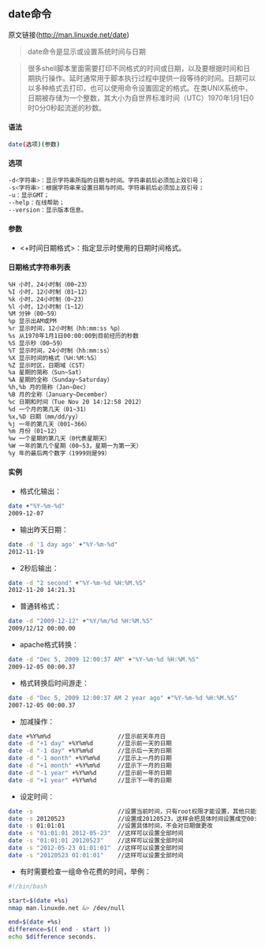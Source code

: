 ## date命令

原文链接(http://man.linuxde.net/date)

> date命令是显示或设置系统时间与日期

> 很多shell脚本里面需要打印不同格式的时间或日期，以及要根据时间和日期执行操作。延时通常用于脚本执行过程中提供一段等待的时间。日期可以以多种格式去打印，也可以使用命令设置固定的格式。在类UNIX系统中，日期被存储为一个整数，其大小为自世界标准时间（UTC）1970年1月1日0时0分0秒起流逝的秒数。


#### 语法
```bash
date(选项)(参数)
```

#### 选项
```bash
-d<字符串>：显示字符串所指的日期与时间。字符串前后必须加上双引号；
-s<字符串>：根据字符串来设置日期与时间。字符串前后必须加上双引号；
-u：显示GMT；
--help：在线帮助；
--version：显示版本信息。
```

#### 参数
- <+时间日期格式>：指定显示时使用的日期时间格式。

#### 日期格式字符串列表
```bash
%H 小时，24小时制（00~23）
%I 小时，12小时制（01~12）
%k 小时，24小时制（0~23）
%l 小时，12小时制（1~12）
%M 分钟（00~59）
%p 显示出AM或PM
%r 显示时间，12小时制（hh:mm:ss %p）
%s 从1970年1月1日00:00:00到目前经历的秒数
%S 显示秒（00~59）
%T 显示时间，24小时制（hh:mm:ss）
%X 显示时间的格式（%H:%M:%S）
%Z 显示时区，日期域（CST）
%a 星期的简称（Sun~Sat）
%A 星期的全称（Sunday~Saturday）
%h,%b 月的简称（Jan~Dec）
%B 月的全称（January~December）
%c 日期和时间（Tue Nov 20 14:12:58 2012）
%d 一个月的第几天（01~31）
%x,%D 日期（mm/dd/yy）
%j 一年的第几天（001~366）
%m 月份（01~12）
%w 一个星期的第几天（0代表星期天）
%W 一年的第几个星期（00~53，星期一为第一天）
%y 年的最后两个数字（1999则是99）
```

#### 实例

- 格式化输出：
```bash
date +"%Y-%m-%d"
2009-12-07
```

- 输出昨天日期：
```bash
date -d '1 day ago' +"%Y-%m-%d"
2012-11-19
```

- 2秒后输出：
```bash
date -d "2 second" +"%Y-%m-%d %H:%M.%S"
2012-11-20 14:21.31
```

- 普通转格式：
```bash
date -d "2009-12-12" +"%Y/%m/%d %H:%M.%S"
2009/12/12 00:00.00
```

- apache格式转换：
```bash
date -d "Dec 5, 2009 12:00:37 AM" +"%Y-%m-%d %H:%M.%S"
2009-12-05 00:00.37
```

- 格式转换后时间游走：
```bash
date -d "Dec 5, 2009 12:00:37 AM 2 year ago" +"%Y-%m-%d %H:%M.%S"
2007-12-05 00:00.37
```

- 加减操作：
```bash
date +%Y%m%d                   //显示前天年月日
date -d "+1 day" +%Y%m%d       //显示前一天的日期
date -d "-1 day" +%Y%m%d       //显示后一天的日期
date -d "-1 month" +%Y%m%d     //显示上一月的日期
date -d "+1 month" +%Y%m%d     //显示下一月的日期
date -d "-1 year" +%Y%m%d      //显示前一年的日期
date -d "+1 year" +%Y%m%d      //显示下一年的日期
```

- 设定时间：
```bash
date -s                        //设置当前时间，只有root权限才能设置，其他只能查看
date -s 20120523               //设置成20120523，这样会把具体时间设置成空00:00:00
date -s 01:01:01               //设置具体时间，不会对日期做更改
date -s "01:01:01 2012-05-23"  //这样可以设置全部时间
date -s "01:01:01 20120523"    //这样可以设置全部时间
date -s "2012-05-23 01:01:01"  //这样可以设置全部时间
date -s "20120523 01:01:01"    //这样可以设置全部时间
```


- 有时需要检查一组命令花费的时间，举例：
```bash
#!/bin/bash

start=$(date +%s)
nmap man.linuxde.net &> /dev/null

end=$(date +%s)
difference=$(( end - start ))
echo $difference seconds.
```

